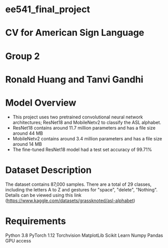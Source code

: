 # ee541_final_project

# CV for American Sign Language

# Group 2

# Ronald Huang and Tanvi Gandhi

# Model Overview
- This project uses two pretrained convolutional neural network architectures; ResNet18 and MobileNetv2 to classify the ASL alphabet. 
- ResNet18 contains around 11.7 million parameters and has a file size around 44 MB
- MobileNetv2 contains around 3.4 million parameters and has a file size around 14 MB
- The fine-tuned ResNet18 model had a test set accuracy of 99.71% 

# Dataset Description
The dataset contains 87,000 samples. There are a total of 29 classes, including the letters A to Z and gestures for "space", "delete", "Nothing". Details can be viewed using this link (https://www.kaggle.com/datasets/grassknoted/asl-alphabet)

# Requirements
Python 3.8
PyTorch 1.12
Torchvision
MatplotLib
Scikit Learn
Numpy 
Pandas
GPU access
